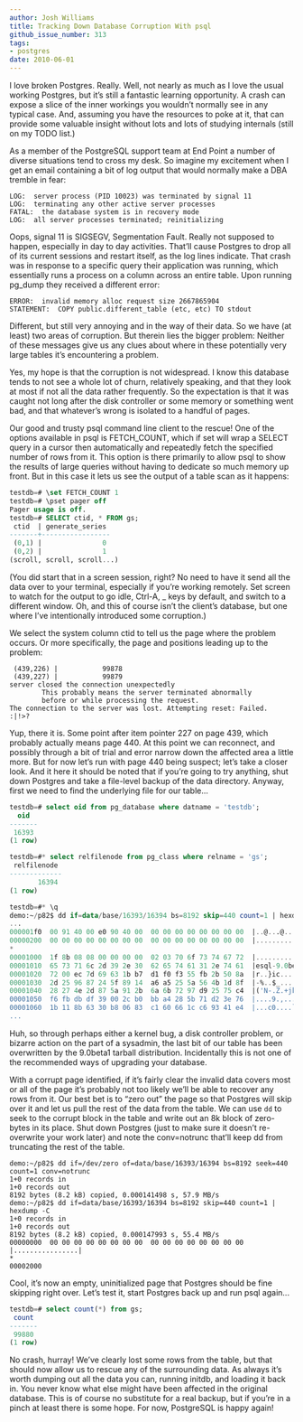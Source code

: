 ```yaml
---
author: Josh Williams
title: Tracking Down Database Corruption With psql
github_issue_number: 313
tags:
- postgres
date: 2010-06-01
---
```


I love broken Postgres. Really. Well, not nearly as much as I love the usual working Postgres, but it’s still a fantastic learning opportunity. A crash can expose a slice of the inner workings you wouldn’t normally see in any typical case. And, assuming you have the resources to poke at it, that can provide some valuable insight without lots and lots of studying internals (still on my TODO list.)

As a member of the PostgreSQL support team at End Point a number of diverse situations tend to cross my desk. So imagine my excitement when I get an email containing a bit of log output that would normally make a DBA tremble in fear:

```nohighlight
LOG:  server process (PID 10023) was terminated by signal 11
LOG:  terminating any other active server processes
FATAL:  the database system is in recovery mode
LOG:  all server processes terminated; reinitializing
```

Oops, signal 11 is SIGSEGV, Segmentation Fault. Really not supposed to happen, especially in day to day activities. That’ll cause Postgres to drop all of its current sessions and restart itself, as the log lines indicate. That crash was in response to a specific query their application was running, which essentially runs a process on a column across an entire table. Upon running pg_dump they received a different error:

```nohighlight
ERROR:  invalid memory alloc request size 2667865904
STATEMENT:  COPY public.different_table (etc, etc) TO stdout
```

Different, but still very annoying and in the way of their data. So we have (at least) two areas of corruption. But therein lies the bigger problem: Neither of these messages give us any clues about where in these potentially very large tables it’s encountering a problem.

Yes, my hope is that the corruption is not widespread. I know this database tends to not see a whole lot of churn, relatively speaking, and that they look at most if not all the data rather frequently. So the expectation is that it was caught not long after the disk controller or some memory or something went bad, and that whatever’s wrong is isolated to a handful of pages.

Our good and trusty psql command line client to the rescue! One of the options available in psql is FETCH_COUNT, which if set will wrap a SELECT query in a cursor then automatically and repeatedly fetch the specified number of rows from it. This option is there primarily to allow psql to show the results of large queries without having to dedicate so much memory up front. But in this case it lets us see the output of a table scan as it happens:

```sql
testdb=# \set FETCH_COUNT 1
testdb=# \pset pager off
Pager usage is off.
testdb=# SELECT ctid, * FROM gs;
 ctid  | generate_series
-------+-----------------
 (0,1) |               0
 (0,2) |               1
(scroll, scroll, scroll...)
```

(You did start that in a screen session, right? No need to have it send all the data over to your terminal, especially if you’re working remotely. Set screen to watch for the output to go idle, Ctrl-A, _ keys by default, and switch to a different window. Oh, and this of course isn’t the client’s database, but one where I’ve intentionally introduced some corruption.)

We select the system column ctid to tell us the page where the problem occurs. Or more specifically, the page and positions leading up to the problem:

```nohighlight
 (439,226) |           99878
 (439,227) |           99879
server closed the connection unexpectedly
        This probably means the server terminated abnormally
        before or while processing the request.
The connection to the server was lost. Attempting reset: Failed.
:|!>?
```

Yup, there it is. Some point after item pointer 227 on page 439, which probably actually means page 440. At this point we can reconnect, and possibly through a bit of trial and error narrow down the affected area a little more. But for now let’s run with page 440 being suspect; let’s take a closer look. And it here it should be noted that if you’re going to try anything, shut down Postgres and take a file-level backup of the data directory. Anyway, first we need to find the underlying file for our table...

```sql
testdb=# select oid from pg_database where datname = 'testdb';
  oid
-------
 16393
(1 row)

testdb=#* select relfilenode from pg_class where relname = 'gs';
 relfilenode
-------------
       16394
(1 row)

testdb=#* \q
demo:~/p82$ dd if=data/base/16393/16394 bs=8192 skip=440 count=1 | hexdump -C | less
...
000001f0  00 91 40 00 e0 90 40 00  00 00 00 00 00 00 00 00  |..@...@.........|
00000200  00 00 00 00 00 00 00 00  00 00 00 00 00 00 00 00  |................|
*
00001000  1f 8b 08 08 00 00 00 00  02 03 70 6f 73 74 67 72  |..........postgr|
00001010  65 73 71 6c 2d 39 2e 30  62 65 74 61 31 2e 74 61  |esql-9.0beta1.ta|
00001020  72 00 ec 7d 69 63 1b b7  d1 f0 f3 55 fb 2b 50 8a  |r..}ic.....U.+P.|
00001030  2d 25 96 87 24 5f 89 14  a6 a5 25 5a 56 4b 1d 8f  |-%..$_....%ZVK..|
00001040  28 27 4e 2d 87 5a 91 2b  6a 6b 72 97 d9 25 75 c4  |('N-.Z.+jkr..%u.|
00001050  f6 fb db df 39 00 2c b0  bb a4 28 5b 71 d2 3e 76  |....9.,...([q.>v|
00001060  1b 11 8b 63 30 b8 06 83  c1 60 66 1c c6 93 41 e4  |...c0....`f...A.|
...
```

Huh, so through perhaps either a kernel bug, a disk controller problem, or bizarre action on the part of a sysadmin, the last bit of our table has been overwritten by the 9.0beta1 tarball distribution. Incidentally this is not one of the recommended ways of upgrading your database.

With a corrupt page identified, if it’s fairly clear the invalid data covers most or all of the page it’s probably not too likely we’ll be able to recover any rows from it. Our best bet is to “zero out” the page so that Postgres will skip over it and let us pull the rest of the data from the table. We can use `dd` to seek to the corrupt block in the table and write out an 8k block of zero-bytes in its place. Shut down Postgres (just to make sure it doesn’t re-overwrite your work later) and note the conv=notrunc that’ll keep dd from truncating the rest of the table.

```nohighlight
demo:~/p82$ dd if=/dev/zero of=data/base/16393/16394 bs=8192 seek=440 count=1 conv=notrunc
1+0 records in
1+0 records out
8192 bytes (8.2 kB) copied, 0.000141498 s, 57.9 MB/s
demo:~/p82$ dd if=data/base/16393/16394 bs=8192 skip=440 count=1 | hexdump -C
1+0 records in
1+0 records out
8192 bytes (8.2 kB) copied, 0.000147993 s, 55.4 MB/s
00000000  00 00 00 00 00 00 00 00  00 00 00 00 00 00 00 00  |................|
*
00002000
```

Cool, it’s now an empty, uninitialized page that Postgres should be fine skipping right over. Let’s test it, start Postgres back up and run psql again...

```sql
testdb=# select count(*) from gs;
 count
-------
 99880
(1 row)
```

No crash, hurray! We’ve clearly lost some rows from the table, but that should now allow us to rescue any of the surrounding data. As always it’s worth dumping out all the data you can, running initdb, and loading it back in. You never know what else might have been affected in the original database. This is of course no substitute for a real backup, but if you’re in a pinch at least there is some hope. For now, PostgreSQL is happy again!

